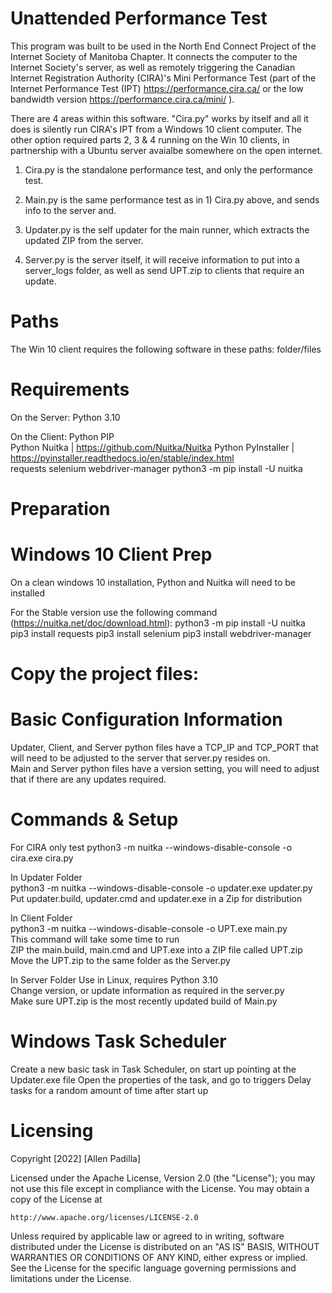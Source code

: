 # Unattended Performance Test
This program was built to be used in the North End Connect Project of the Internet Society of Manitoba Chapter.
It connects the computer to the Internet Society's server, as well as remotely triggering the Canadian Internet Registration Authority (CIRA)'s Mini Performance Test (part of the Internet Performance Test (IPT) https://performance.cira.ca/ or the low bandwidth version https://performance.cira.ca/mini/ ).

There are 4 areas within this software. "Cira.py" works by itself and all it does is silently run CIRA's IPT from a Windows 10 client computer. The other option required parts 2, 3 & 4 running on the Win 10 clients, in partnership with a Ubuntu server avaialbe somewhere on the open internet.

  1) Cira.py is the standalone performance test, and only the performance test.  

  2) Main.py is the same performance test as in 1) Cira.py above, and sends info to the server and.

  3) Updater.py is the self updater for the main runner, which extracts the updated ZIP from the server.

  4) Server.py is the server itself, it will receive information to put into a server_logs folder, as well as send UPT.zip to clients that require an update.  

# Paths
The Win 10 client requires the following software in these paths: folder/files


# Requirements

On the Server:
Python 3.10  

On the Client:
Python PIP  
Python Nuitka | https://github.com/Nuitka/Nuitka 
Python PyInstaller | https://pyinstaller.readthedocs.io/en/stable/index.html  
requests
selenium
webdriver-manager
python3 -m pip install -U nuitka
  
# Preparation

# Windows 10 Client Prep
On a clean windows 10 installation, Python and Nuitka will need to be installed

For the Stable version use the following command (https://nuitka.net/doc/download.html):
python3 -m pip install -U nuitka
pip3 install requests
pip3 install selenium
pip3 install webdriver-manager

# Copy the project files:

# Basic Configuration Information
Updater, Client, and Server python files have a TCP_IP and TCP_PORT that will need to be adjusted to the server that server.py resides on.  
Main and Server python files have a version setting, you will need to adjust that if there are any updates required.  

# Commands & Setup
For CIRA only test
python3 -m nuitka --windows-disable-console -o cira.exe cira.py

In Updater Folder  
python3 -m nuitka --windows-disable-console -o updater.exe updater.py
Put updater.build, updater.cmd and updater.exe in a Zip for distribution

In Client Folder  
python3 -m nuitka --windows-disable-console -o UPT.exe main.py  
This command will take some time to run  
ZIP the main.build, main.cmd and UPT.exe into a ZIP file called UPT.zip
Move the UPT.zip to the same folder as the Server.py

In Server Folder
Use in Linux, requires Python 3.10  
Change version, or update information as required in the server.py  
Make sure UPT.zip is the most recently updated build of Main.py

# Windows Task Scheduler
Create a new basic task in Task Scheduler, on start up pointing at the Updater.exe file
Open the properties of the task, and go to triggers
Delay tasks for a random amount of time after start up

# Licensing
Copyright [2022] [Allen Padilla]

Licensed under the Apache License, Version 2.0 (the "License");
you may not use this file except in compliance with the License.
You may obtain a copy of the License at

    http://www.apache.org/licenses/LICENSE-2.0

Unless required by applicable law or agreed to in writing, software
distributed under the License is distributed on an "AS IS" BASIS,
WITHOUT WARRANTIES OR CONDITIONS OF ANY KIND, either express or implied.
See the License for the specific language governing permissions and
limitations under the License.
